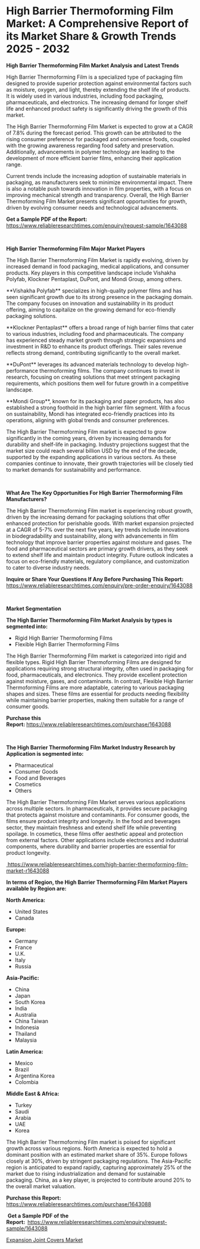 <p><h1>High Barrier Thermoforming Film Market: A Comprehensive Report of its Market Share & Growth Trends 2025 - 2032</h1></p><p><strong>High Barrier Thermoforming Film Market Analysis and Latest Trends</strong></p>
<p><p>High Barrier Thermoforming Film is a specialized type of packaging film designed to provide superior protection against environmental factors such as moisture, oxygen, and light, thereby extending the shelf life of products. It is widely used in various industries, including food packaging, pharmaceuticals, and electronics. The increasing demand for longer shelf life and enhanced product safety is significantly driving the growth of this market.</p><p>The High Barrier Thermoforming Film Market is expected to grow at a CAGR of 7.8% during the forecast period. This growth can be attributed to the rising consumer preference for packaged and convenience foods, coupled with the growing awareness regarding food safety and preservation. Additionally, advancements in polymer technology are leading to the development of more efficient barrier films, enhancing their application range. </p><p>Current trends include the increasing adoption of sustainable materials in packaging, as manufacturers seek to minimize environmental impact. There is also a notable push towards innovation in film properties, with a focus on improving mechanical strength and transparency. Overall, the High Barrier Thermoforming Film Market presents significant opportunities for growth, driven by evolving consumer needs and technological advancements.</p></p>
<p><strong>Get a Sample PDF of the Report:&nbsp;</strong> <a href="https://www.reliableresearchtimes.com/enquiry/request-sample/1643088?utm_campaign=3190&utm_medium=2&utm_source=Github&utm_content=ia&utm_term=01042025&utm_id=high-barrier-thermoforming-film">https://www.reliableresearchtimes.com/enquiry/request-sample/1643088</a></p>
<p>&nbsp;</p>
<p><strong>High Barrier Thermoforming Film Major Market Players</strong></p>
<p><p>The High Barrier Thermoforming Film Market is rapidly evolving, driven by increased demand in food packaging, medical applications, and consumer products. Key players in this competitive landscape include Vishakha Polyfab, Klockner Pentaplast, DuPont, and Mondi Group, among others.</p><p>**Vishakha Polyfab** specializes in high-quality polymer films and has seen significant growth due to its strong presence in the packaging domain. The company focuses on innovation and sustainability in its product offering, aiming to capitalize on the growing demand for eco-friendly packaging solutions.</p><p>**Klockner Pentaplast** offers a broad range of high barrier films that cater to various industries, including food and pharmaceuticals. The company has experienced steady market growth through strategic expansions and investment in R&D to enhance its product offerings. Their sales revenue reflects strong demand, contributing significantly to the overall market.</p><p>**DuPont** leverages its advanced materials technology to develop high-performance thermoforming films. The company continues to invest in research, focusing on creating solutions that meet stringent packaging requirements, which positions them well for future growth in a competitive landscape.</p><p>**Mondi Group**, known for its packaging and paper products, has also established a strong foothold in the high barrier film segment. With a focus on sustainability, Mondi has integrated eco-friendly practices into its operations, aligning with global trends and consumer preferences.</p><p>The High Barrier Thermoforming Film market is expected to grow significantly in the coming years, driven by increasing demands for durability and shelf-life in packaging. Industry projections suggest that the market size could reach several billion USD by the end of the decade, supported by the expanding applications in various sectors. As these companies continue to innovate, their growth trajectories will be closely tied to market demands for sustainability and performance.</p></p>
<p>&nbsp;</p>
<p><strong>What Are The Key Opportunities For High Barrier Thermoforming Film Manufacturers?</strong></p>
<p><p>The High Barrier Thermoforming Film market is experiencing robust growth, driven by the increasing demand for packaging solutions that offer enhanced protection for perishable goods. With market expansion projected at a CAGR of 5-7% over the next five years, key trends include innovations in biodegradability and sustainability, along with advancements in film technology that improve barrier properties against moisture and gases. The food and pharmaceutical sectors are primary growth drivers, as they seek to extend shelf life and maintain product integrity. Future outlook indicates a focus on eco-friendly materials, regulatory compliance, and customization to cater to diverse industry needs.</p></p>
<p><strong>Inquire or Share Your Questions If Any Before Purchasing This Report:</strong> <a href="https://www.reliableresearchtimes.com/enquiry/pre-order-enquiry/1643088?utm_campaign=3190&utm_medium=2&utm_source=Github&utm_content=ia&utm_term=01042025&utm_id=high-barrier-thermoforming-film">https://www.reliableresearchtimes.com/enquiry/pre-order-enquiry/1643088</a></p>
<p>&nbsp;</p>
<p><strong>Market Segmentation</strong></p>
<p><strong>The High Barrier Thermoforming Film Market Analysis by types is segmented into:</strong></p>
<p><ul><li>Rigid High Barrier Thermoforming Films</li><li>Flexible High Barrier Thermoforming Films</li></ul></p>
<p><p>The High Barrier Thermoforming Film market is categorized into rigid and flexible types. Rigid High Barrier Thermoforming Films are designed for applications requiring strong structural integrity, often used in packaging for food, pharmaceuticals, and electronics. They provide excellent protection against moisture, gases, and contaminants. In contrast, Flexible High Barrier Thermoforming Films are more adaptable, catering to various packaging shapes and sizes. These films are essential for products needing flexibility while maintaining barrier properties, making them suitable for a range of consumer goods.</p></p>
<p><strong>Purchase this Report:&nbsp;</strong><a href="https://www.reliableresearchtimes.com/purchase/1643088?utm_campaign=3190&utm_medium=2&utm_source=Github&utm_content=ia&utm_term=01042025&utm_id=high-barrier-thermoforming-film">https://www.reliableresearchtimes.com/purchase/1643088</a></p>
<p>&nbsp;</p>
<p><strong>The High Barrier Thermoforming Film Market Industry Research by Application is segmented into:</strong></p>
<p><ul><li>Pharmaceutical</li><li>Consumer Goods</li><li>Food and Beverages</li><li>Cosmetics</li><li>Others</li></ul></p>
<p><p>The High Barrier Thermoforming Film Market serves various applications across multiple sectors. In pharmaceuticals, it provides secure packaging that protects against moisture and contaminants. For consumer goods, the films ensure product integrity and longevity. In the food and beverages sector, they maintain freshness and extend shelf life while preventing spoilage. In cosmetics, these films offer aesthetic appeal and protection from external factors. Other applications include electronics and industrial components, where durability and barrier properties are essential for product longevity.</p></p>
<p><a href="https://www.reliableresearchtimes.com/high-barrier-thermoforming-film-market-r1643088?utm_campaign=3190&utm_medium=2&utm_source=Github&utm_content=ia&utm_term=01042025&utm_id=high-barrier-thermoforming-film">&nbsp;https://www.reliableresearchtimes.com/high-barrier-thermoforming-film-market-r1643088</a></p>
<p><strong>In terms of Region, the High Barrier Thermoforming Film Market Players available by Region are:</strong></p>
<p>
    <p> <strong> North America: </strong>
        <ul>
            <li>United States</li>
            <li>Canada</li>
        </ul>
        </p> 
    <p> <strong> Europe: </strong>
        <ul>
            <li>Germany</li>
            <li>France</li>
            <li>U.K.</li>
            <li>Italy</li>
            <li>Russia</li>
        </ul>
        </p> 
    <p> <strong> Asia-Pacific: </strong>
        <ul>
            <li>China</li>
            <li>Japan</li>
            <li>South Korea</li>
            <li>India</li>
            <li>Australia</li>
            <li>China Taiwan</li>
            <li>Indonesia</li>
            <li>Thailand</li>
            <li>Malaysia</li>
        </ul>
        </p> 
    <p> <strong> Latin America: </strong>
        <ul>
            <li>Mexico</li>
            <li>Brazil</li>
            <li>Argentina Korea</li>
            <li>Colombia</li>
        </ul>
        </p> 
    <p> <strong> Middle East & Africa: </strong>
        <ul>
            <li>Turkey</li>
            <li>Saudi</li>
            <li>Arabia</li>
            <li>UAE</li>
            <li>Korea</li>
        </ul>
    </p>
    </p>
<p><p>The High Barrier Thermoforming Film market is poised for significant growth across various regions. North America is expected to hold a dominant position with an estimated market share of 35%. Europe follows closely at 30%, driven by stringent packaging regulations. The Asia-Pacific region is anticipated to expand rapidly, capturing approximately 25% of the market due to rising industrialization and demand for sustainable packaging. China, as a key player, is projected to contribute around 20% to the overall market valuation.</p></p>
<p><strong>Purchase this Report: </strong><a href="https://www.reliableresearchtimes.com/purchase/1643088?utm_campaign=3190&utm_medium=2&utm_source=Github&utm_content=ia&utm_term=01042025&utm_id=high-barrier-thermoforming-film">https://www.reliableresearchtimes.com/purchase/1643088</a></p>
<p>&nbsp;<strong>Get a Sample PDF of the Report:&nbsp;&nbsp;</strong><a href="https://www.reliableresearchtimes.com/enquiry/request-sample/1643088?utm_campaign=3190&utm_medium=2&utm_source=Github&utm_content=ia&utm_term=01042025&utm_id=high-barrier-thermoforming-film">https://www.reliableresearchtimes.com/enquiry/request-sample/1643088</a></p>
<p><strong></strong></p>
<p><p><a href="https://github.com/denbelnmer50/Market-Research-Report-List-1/blob/main/expansion-joint-covers-market.md?utm_campaign=3190&utm_medium=2&utm_source=Github&utm_content=ia&utm_term=01042025&utm_id=high-barrier-thermoforming-film">Expansion Joint Covers Market</a></p></p>